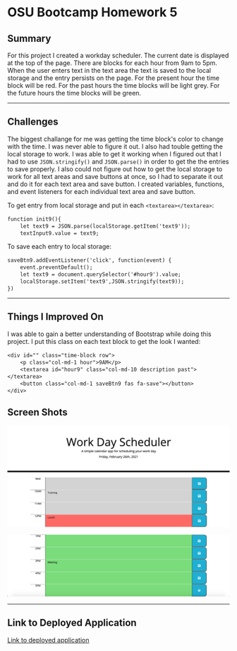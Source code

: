 # OSU Bootcamp Homework 5

## Summary

For this project I created a workday scheduler. The current date is displayed at the top of the page. There are blocks for each hour from 9am to 5pm. When the user enters text in the text area the text is saved to the local storage and the entry persists on the page. For the present hour the time block will be red. For the past hours the time blocks will be light grey. For the future hours the time blocks will be green.

---

## Challenges

The biggest challange for me was getting the time block's color to change with the time. I was never able to figure it out. I also had touble getting the local storage to work. I was able to get it working when I figured out that I had to use `JSON.stringify()` and `JSON.parse()` in order to get the the entries to save properly. I also could not figure out how to get the local storage to work for all text areas and save buttons at once, so I had to separate it out and do it for each text area and save button. I created variables, functions, and event listeners for each individual text area and save button.

To get entry from local storage and put in each `<textarea></textarea>`:

```
function init9(){
    let text9 = JSON.parse(localStorage.getItem('text9'));
    textInput9.value = text9;
```

To save each entry to local storage:

```
saveBtn9.addEventListener('click', function(event) {
    event.preventDefault();
    let text9 = document.querySelector('#hour9').value;
    localStorage.setItem('text9',JSON.stringify(text9));
})
```

---

## Things I Improved On

I was able to gain a better understanding of Bootstrap while doing this project. I put this class on each text block to get the look I wanted:

```
<div id="" class="time-block row">
    <p class="col-md-1 hour">9AM</p>
    <textarea id="hour9" class="col-md-10 description past"></textarea>
    <button class="col-md-1 saveBtn9 fas fa-save"></button>
</div>
```

## Screen Shots

![Sreen shot of deployed application](screenshots/screen-shot-1.png)

![Sreen shot of deployed application](screenshots/screen-shot-2.png)

---

## Link to Deployed Application

[Link to deployed application](https://www.example.com)
